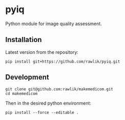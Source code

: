 # pyiq
Python module for image quality assessment.

## Installation
Latest version from the repository:

```
pip install git+https://github.com/rawlik/pyiq.git
```

## Development
```
git clone git@github.com:rawlik/makemedicom.git
cd makemedicom
```
Then in the desired python environment:
```
pip install --force --editable .
```
